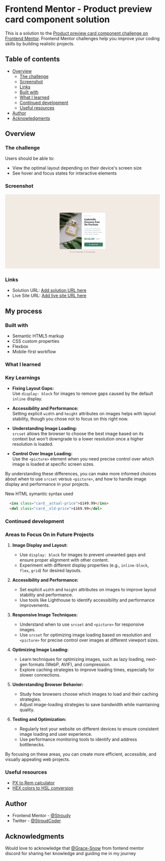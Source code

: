 # Frontend Mentor - Product preview card component solution

This is a solution to the [Product preview card component challenge on Frontend Mentor](https://www.frontendmentor.io/challenges/product-preview-card-component-GO7UmttRfa). Frontend Mentor challenges help you improve your coding skills by building realistic projects. 

## Table of contents

- [Overview](#overview)
  - [The challenge](#the-challenge)
  - [Screenshot](#screenshot)
  - [Links](#links)
  - [Built with](#built-with)
  - [What I learned](#what-i-learned)
  - [Continued development](#continued-development)
  - [Useful resources](#useful-resources)
- [Author](#author)
- [Acknowledgments](#acknowledgments)

## Overview

### The challenge

Users should be able to:

- View the optimal layout depending on their device's screen size
- See hover and focus states for interactive elements

### Screenshot

<img src="./desktop product component screenshot.png">

### Links

- Solution URL: [Add solution URL here](https://your-solution-url.com)
- Live Site URL: [Add live site URL here](https://your-live-site-url.com)

## My process

### Built with

- Semantic HTML5 markup
- CSS custom properties
- Flexbox
- Mobile-first workflow

### What I learned

### Key Learnings

- **Fixing Layout Gaps:**  
  Use `display: block` for images to remove gaps caused by the default `inline` display.

- **Accessibility and Performance:**  
  Setting explicit `width` and `height` attributes on images helps with layout stability, though you chose not to focus on this right now.

- **Understanding Image Loading:**  
  `srcset` allows the browser to choose the best image based on its context but won't downgrade to a lower resolution once a higher resolution is loaded.

- **Control Over Image Loading:**  
  Use the `<picture>` element when you need precise control over which image is loaded at specific screen sizes.

By understanding these differences, you can make more informed choices about when to use `srcset` versus `<picture>`, and how to handle image display and performance in your projects.

New HTML symantic syntax used
```html
  <ins class="card__actual-price">$149.99</ins>
  <del class="card__old-price">$169.99</del>
```

### Continued development

### Areas to Focus On in Future Projects

1. **Image Display and Layout:**
   - Use `display: block` for images to prevent unwanted gaps and ensure proper alignment with other content.
   - Experiment with different display properties (e.g., `inline-block`, `flex`, `grid`) for desired layouts.

2. **Accessibility and Performance:**
   - Set explicit `width` and `height` attributes on images to improve layout stability and performance.
   - Use tools like Lighthouse to identify accessibility and performance improvements.

3. **Responsive Image Techniques:**
   - Understand when to use `srcset` and `<picture>` for responsive images.
   - Use `srcset` for optimizing image loading based on resolution and `<picture>` for precise control over images at different viewport sizes.

4. **Optimizing Image Loading:**
   - Learn techniques for optimizing images, such as lazy loading, next-gen formats (WebP, AVIF), and compression.
   - Explore caching strategies to improve loading times, especially for slower connections.

5. **Understanding Browser Behavior:**
   - Study how browsers choose which images to load and their caching strategies.
   - Adjust image-loading strategies to save bandwidth while maintaining quality.

6. **Testing and Optimization:**
   - Regularly test your website on different devices to ensure consistent image loading and user experience.
   - Use performance monitoring tools to identify and address bottlenecks.

By focusing on these areas, you can create more efficient, accessible, and visually appealing web projects.


### Useful resources

- [PX to Rem calculator](https://nekocalc.com/px-to-rem-converter)
- [HEX colors to HSL conversion](https://htmlcolors.com/hex-to-hsl#google_vignette)


## Author

- Frontend Mentor - [@Stroudy](https://www.frontendmentor.io/profile/Stroudy)
- Twitter - [@StroudCoder](https://x.com/StroudCoder)

## Acknowledgments
Would love to acknowledge that [@Grace-Snow](https://fedmentor.dev/) from fontend mentor discord for sharing her knowledge and guiding me in my journey
